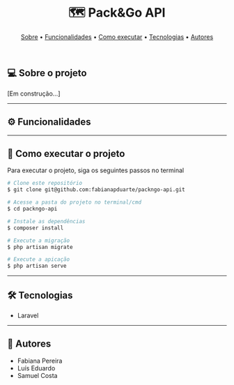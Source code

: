 <h1 align="center"> 
  🗺 Pack&Go API
</h1>

<p align="center">
  <a href="#-sobre-o-projeto">Sobre</a> •
  <a href="#-funcionalidades">Funcionalidades</a> •
  <a href="#-como-executar-o-projeto">Como executar</a> •
  <a href="#-tecnologias">Tecnologias</a> • 
  <a href="#-autores">Autores</a>
</p>

<br>

## 💻 Sobre o projeto

[Em construção...]

---

## ⚙ Funcionalidades

---

## 🚀 Como executar o projeto

Para executar o projeto, siga os seguintes passos no terminal

```bash
# Clone este repositório
$ git clone git@github.com:fabianapduarte/packngo-api.git

# Acesse a pasta do projeto no terminal/cmd
$ cd packngo-api

# Instale as dependências
$ composer install

# Execute a migração
$ php artisan migrate

# Execute a apicação
$ php artisan serve
```

---

## 🛠 Tecnologias

-   Laravel

---

## 👥 Autores

-   Fabiana Pereira
-   Luís Eduardo
-   Samuel Costa
